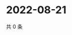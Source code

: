 # 2022-08-21

共 0 条

<!-- BEGIN WEIBO -->
<!-- 最后更新时间 Sun Aug 21 2022 01:16:08 GMT+0800 (China Standard Time) -->

<!-- END WEIBO -->
